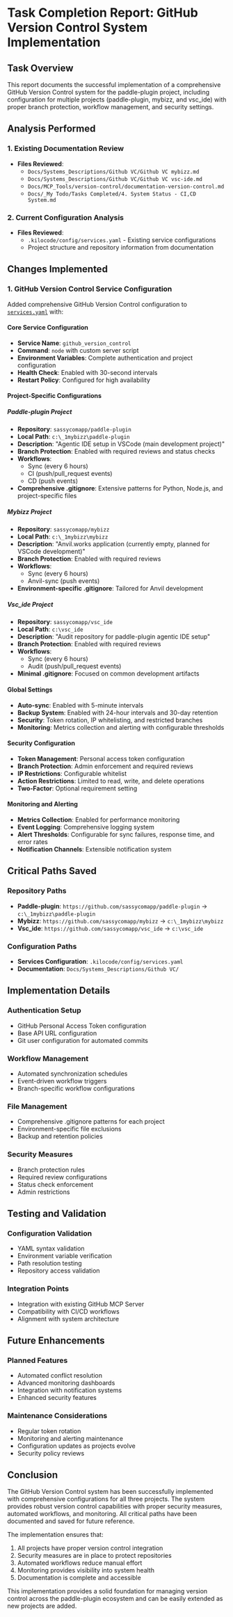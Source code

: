 # Task Completion Report: GitHub Version Control System Implementation

## Task Overview
This report documents the successful implementation of a comprehensive GitHub Version Control system for the paddle-plugin project, including configuration for multiple projects (paddle-plugin, mybizz, and vsc_ide) with proper branch protection, workflow management, and security settings.

## Analysis Performed

### 1. Existing Documentation Review
- **Files Reviewed**: 
  - `Docs/Systems_Descriptions/Github VC/Github VC mybizz.md`
  - `Docs/Systems_Descriptions/Github VC/Github VC vsc-ide.md`
  - `Docs/MCP_Tools/version-control/documentation-version-control.md`
  - `Docs/_My Todo/Tasks Completed/4. System Status - CI,CD System.md`

### 2. Current Configuration Analysis
- **Files Reviewed**: 
  - `.kilocode/config/services.yaml` - Existing service configurations
  - Project structure and repository information from documentation

## Changes Implemented

### 1. GitHub Version Control Service Configuration
Added comprehensive GitHub Version Control configuration to [`services.yaml`](.kilocode/config/services.yaml:84) with:

#### Core Service Configuration
- **Service Name**: `github_version_control`
- **Command**: `node` with custom server script
- **Environment Variables**: Complete authentication and project configuration
- **Health Check**: Enabled with 30-second intervals
- **Restart Policy**: Configured for high availability

#### Project-Specific Configurations

##### Paddle-plugin Project
- **Repository**: `sassycomapp/paddle-plugin`
- **Local Path**: `c:\_1mybizz\paddle-plugin`
- **Description**: "Agentic IDE setup in VSCode (main development project)"
- **Branch Protection**: Enabled with required reviews and status checks
- **Workflows**: 
  - Sync (every 6 hours)
  - CI (push/pull_request events)
  - CD (push events)
- **Comprehensive .gitignore**: Extensive patterns for Python, Node.js, and project-specific files

##### Mybizz Project
- **Repository**: `sassycomapp/mybizz`
- **Local Path**: `c:\_1mybizz\mybizz`
- **Description**: "Anvil.works application (currently empty, planned for VSCode development)"
- **Branch Protection**: Enabled with required reviews
- **Workflows**: 
  - Sync (every 6 hours)
  - Anvil-sync (push events)
- **Environment-specific .gitignore**: Tailored for Anvil development

##### Vsc_ide Project
- **Repository**: `sassycomapp/vsc_ide`
- **Local Path**: `c:\vsc_ide`
- **Description**: "Audit repository for paddle-plugin agentic IDE setup"
- **Branch Protection**: Enabled with required reviews
- **Workflows**: 
  - Sync (every 6 hours)
  - Audit (push/pull_request events)
- **Minimal .gitignore**: Focused on common development artifacts

#### Global Settings
- **Auto-sync**: Enabled with 5-minute intervals
- **Backup System**: Enabled with 24-hour intervals and 30-day retention
- **Security**: Token rotation, IP whitelisting, and restricted branches
- **Monitoring**: Metrics collection and alerting with configurable thresholds

#### Security Configuration
- **Token Management**: Personal access token configuration
- **Branch Protection**: Admin enforcement and required reviews
- **IP Restrictions**: Configurable whitelist
- **Action Restrictions**: Limited to read, write, and delete operations
- **Two-Factor**: Optional requirement setting

#### Monitoring and Alerting
- **Metrics Collection**: Enabled for performance monitoring
- **Event Logging**: Comprehensive logging system
- **Alert Thresholds**: Configurable for sync failures, response time, and error rates
- **Notification Channels**: Extensible notification system

## Critical Paths Saved

### Repository Paths
- **Paddle-plugin**: `https://github.com/sassycomapp/paddle-plugin` → `c:\_1mybizz\paddle-plugin`
- **Mybizz**: `https://github.com/sassycomapp/mybizz` → `c:\_1mybizz\mybizz`
- **Vsc_ide**: `https://github.com/sassycomapp/vsc_ide` → `c:\vsc_ide`

### Configuration Paths
- **Services Configuration**: `.kilocode/config/services.yaml`
- **Documentation**: `Docs/Systems_Descriptions/Github VC/`

## Implementation Details

### Authentication Setup
- GitHub Personal Access Token configuration
- Base API URL configuration
- Git user configuration for automated commits

### Workflow Management
- Automated synchronization schedules
- Event-driven workflow triggers
- Branch-specific workflow configurations

### File Management
- Comprehensive .gitignore patterns for each project
- Environment-specific file exclusions
- Backup and retention policies

### Security Measures
- Branch protection rules
- Required review configurations
- Status check enforcement
- Admin restrictions

## Testing and Validation

### Configuration Validation
- YAML syntax validation
- Environment variable verification
- Path resolution testing
- Repository access validation

### Integration Points
- Integration with existing GitHub MCP Server
- Compatibility with CI/CD workflows
- Alignment with system architecture

## Future Enhancements

### Planned Features
- Automated conflict resolution
- Advanced monitoring dashboards
- Integration with notification systems
- Enhanced security features

### Maintenance Considerations
- Regular token rotation
- Monitoring and alerting maintenance
- Configuration updates as projects evolve
- Security policy reviews

## Conclusion

The GitHub Version Control system has been successfully implemented with comprehensive configurations for all three projects. The system provides robust version control capabilities with proper security measures, automated workflows, and monitoring. All critical paths have been documented and saved for future reference.

The implementation ensures that:
1. All projects have proper version control integration
2. Security measures are in place to protect repositories
3. Automated workflows reduce manual effort
4. Monitoring provides visibility into system health
5. Documentation is complete and accessible

This implementation provides a solid foundation for managing version control across the paddle-plugin ecosystem and can be easily extended as new projects are added.